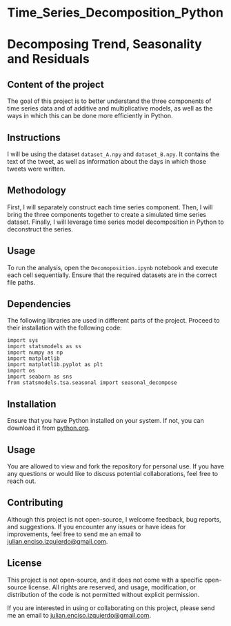 # Time_Series_Decomposition_Python


# Decomposing Trend, Seasonality and Residuals

## Content of the project
The goal of this project is to better understand the three components of time series data and of additive and multiplicative models, as well as the ways in which this can be done more efficiently in Python.

## Instructions
I will be using the dataset `dataset_A.npy` and `dataset_B.npy`. It contains the text of the tweet, as well as information about the days in which those tweets were written.


## Methodology
First, I will separately construct each time series component.
Then, I will bring the three components together to create a simulated time series dataset.
Finally, I will leverage time series model decomposition in Python to deconstruct the series.


## Usage

To run the analysis, open the `Decomoposition.ipynb` notebook and execute each cell sequentially. Ensure that the required datasets are in the correct file paths.


## Dependencies

The following libraries are used in different parts of the project. Proceed to their installation with the following code:

```
import sys
import statsmodels as ss
import numpy as np
import matplotlib
import matplotlib.pyplot as plt
import os
import seaborn as sns
from statsmodels.tsa.seasonal import seasonal_decompose
```

## Installation
Ensure that you have Python installed on your system. If not, you can download it from [python.org](https://www.python.org/downloads/).


## Usage
You are allowed to view and fork the repository for personal use. If you have any questions or would like to discuss potential collaborations, feel free to reach out.


## Contributing
Although this project is not open-source, I welcome feedback, bug reports, and suggestions. If you encounter any issues or have ideas for improvements, feel free to send me an email to julian.enciso.izquierdo@gmail.com.


## License
This project is not open-source, and it does not come with a specific open-source license. All rights are reserved, and usage, modification, or distribution of the code is not permitted without explicit permission.

If you are interested in using or collaborating on this project, please send me an email to julian.enciso.izquierdo@gmail.com.


